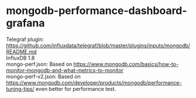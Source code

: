 # mongodb-performance-dashboard-grafana    
Telegraf plugin: https://github.com/influxdata/telegraf/blob/master/plugins/inputs/mongodb/README.md    
InfluxDB 1.8    
mongo-perf.json: Based on https://www.mongodb.com/basics/how-to-monitor-mongodb-and-what-metrics-to-monitor    
mongo-perf-v2.json: Based on https://www.mongodb.com/developer/products/mongodb/performance-tuning-tips/ even better for performance test.
